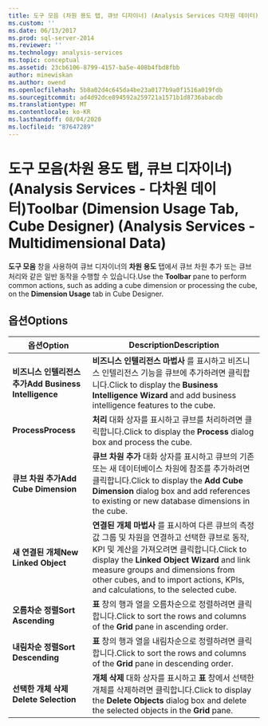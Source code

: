 ```yaml
---
title: 도구 모음 (차원 용도 탭, 큐브 디자이너) (Analysis Services 다차원 데이터) | Microsoft Docs
ms.custom: ''
ms.date: 06/13/2017
ms.prod: sql-server-2014
ms.reviewer: ''
ms.technology: analysis-services
ms.topic: conceptual
ms.assetid: 23cb6106-8799-4157-ba5e-408b4fbd8fbb
author: minewiskan
ms.author: owend
ms.openlocfilehash: 5b8a02d4c645da4be23a0177b9a0f1516a019fdb
ms.sourcegitcommit: ad4d92dce894592a259721a1571b1d8736abacdb
ms.translationtype: MT
ms.contentlocale: ko-KR
ms.lasthandoff: 08/04/2020
ms.locfileid: "87647289"
---
```

# <a name="toolbar-dimension-usage-tab-cube-designer-analysis-services---multidimensional-data"></a><span data-ttu-id="e4d44-102">도구 모음(차원 용도 탭, 큐브 디자이너)(Analysis Services - 다차원 데이터)</span><span class="sxs-lookup"><span data-stu-id="e4d44-102">Toolbar (Dimension Usage Tab, Cube Designer) (Analysis Services - Multidimensional Data)</span></span>
  <span data-ttu-id="e4d44-103">**도구 모음** 창을 사용하여 큐브 디자이너의 **차원 용도** 탭에서 큐브 차원 추가 또는 큐브 처리와 같은 일반 동작을 수행할 수 있습니다.</span><span class="sxs-lookup"><span data-stu-id="e4d44-103">Use the **Toolbar** pane to perform common actions, such as adding a cube dimension or processing the cube, on the **Dimension Usage** tab in Cube Designer.</span></span>  
  
## <a name="options"></a><span data-ttu-id="e4d44-104">옵션</span><span class="sxs-lookup"><span data-stu-id="e4d44-104">Options</span></span>  
  
|<span data-ttu-id="e4d44-105">옵션</span><span class="sxs-lookup"><span data-stu-id="e4d44-105">Option</span></span>|<span data-ttu-id="e4d44-106">Description</span><span class="sxs-lookup"><span data-stu-id="e4d44-106">Description</span></span>|  
|------------|-----------------|  
|<span data-ttu-id="e4d44-107">**비즈니스 인텔리전스 추가**</span><span class="sxs-lookup"><span data-stu-id="e4d44-107">**Add Business Intelligence**</span></span>|<span data-ttu-id="e4d44-108">**비즈니스 인텔리전스 마법사** 를 표시하고 비즈니스 인텔리전스 기능을 큐브에 추가하려면 클릭합니다.</span><span class="sxs-lookup"><span data-stu-id="e4d44-108">Click to display the **Business Intelligence Wizard** and add business intelligence features to the cube.</span></span>|  
|<span data-ttu-id="e4d44-109">**Process**</span><span class="sxs-lookup"><span data-stu-id="e4d44-109">**Process**</span></span>|<span data-ttu-id="e4d44-110">**처리** 대화 상자를 표시하고 큐브를 처리하려면 클릭합니다.</span><span class="sxs-lookup"><span data-stu-id="e4d44-110">Click to display the **Process** dialog box and process the cube.</span></span>|  
|<span data-ttu-id="e4d44-111">**큐브 차원 추가**</span><span class="sxs-lookup"><span data-stu-id="e4d44-111">**Add Cube Dimension**</span></span>|<span data-ttu-id="e4d44-112">**큐브 차원 추가** 대화 상자를 표시하고 큐브의 기존 또는 새 데이터베이스 차원에 참조를 추가하려면 클릭합니다.</span><span class="sxs-lookup"><span data-stu-id="e4d44-112">Click to display the **Add Cube Dimension** dialog box and add references to existing or new database dimensions in the cube.</span></span>|  
|<span data-ttu-id="e4d44-113">**새 연결된 개체**</span><span class="sxs-lookup"><span data-stu-id="e4d44-113">**New Linked Object**</span></span>|<span data-ttu-id="e4d44-114">**연결된 개체 마법사** 를 표시하여 다른 큐브의 측정값 그룹 및 차원을 연결하고 선택한 큐브로 동작, KPI 및 계산을 가져오려면 클릭합니다.</span><span class="sxs-lookup"><span data-stu-id="e4d44-114">Click to display the **Linked Object Wizard** and link measure groups and dimensions from other cubes, and to import actions, KPIs, and calculations, to the selected cube.</span></span>|  
|<span data-ttu-id="e4d44-115">**오름차순 정렬**</span><span class="sxs-lookup"><span data-stu-id="e4d44-115">**Sort Ascending**</span></span>|<span data-ttu-id="e4d44-116">**표** 창의 행과 열을 오름차순으로 정렬하려면 클릭합니다.</span><span class="sxs-lookup"><span data-stu-id="e4d44-116">Click to sort the rows and columns of the **Grid** pane in ascending order.</span></span>|  
|<span data-ttu-id="e4d44-117">**내림차순 정렬**</span><span class="sxs-lookup"><span data-stu-id="e4d44-117">**Sort Descending**</span></span>|<span data-ttu-id="e4d44-118">**표** 창의 행과 열을 내림차순으로 정렬하려면 클릭합니다.</span><span class="sxs-lookup"><span data-stu-id="e4d44-118">Click to sort the rows and columns of the **Grid** pane in descending order.</span></span>|  
|<span data-ttu-id="e4d44-119">**선택한 개체 삭제**</span><span class="sxs-lookup"><span data-stu-id="e4d44-119">**Delete Selection**</span></span>|<span data-ttu-id="e4d44-120">**개체 삭제** 대화 상자를 표시하고 **표** 창에서 선택한 개체를 삭제하려면 클릭합니다.</span><span class="sxs-lookup"><span data-stu-id="e4d44-120">Click to display the **Delete Objects** dialog box and delete the selected objects in the **Grid** pane.</span></span>|  
  
  
